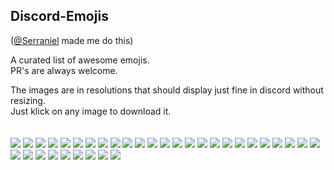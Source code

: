 ## Discord-Emojis
([@Serraniel](http://github.com/serraniel) made me do this)

A curated list of awesome emojis.<br>
PR's are always welcome.

The images are in resolutions that should display just fine in discord without resizing.<br>
Just klick on any image to download it.
<br><br><br>
![](https://cdn.discordapp.com/emojis/232060435266797568.png) <!-- LeftShark -->
![](https://cdn.discordapp.com/emojis/246790977564573706.png) <!-- Kappa -->
![](https://cdn.discordapp.com/emojis/239071618758868992.png) <!-- LuL -->
![](https://cdn.discordapp.com/emojis/230610802384699392.png) <!-- Lenny -->
![](https://cdn.discordapp.com/emojis/230610802724438016.png) <!-- Pepe / FeelsDumbMan -->
![](https://cdn.discordapp.com/emojis/230610802502008832.png) <!-- Pepe / FeelsBadMan -->
![](https://cdn.discordapp.com/emojis/222644174988509185.png) <!-- Pepe / EZ -->
![](https://cdn.discordapp.com/emojis/230610802640420864.png) <!-- Whoa -->
![](https://cdn.discordapp.com/emojis/230610802686558218.png) <!-- Awesome -->
![](https://cdn.discordapp.com/emojis/222644178331500545.png) <!-- NotSureIf -->
![](https://cdn.discordapp.com/emojis/236546497431339020.png) <!-- HeyGuys -->
![](https://cdn.discordapp.com/emojis/230610803588333568.png) <!-- TracerXD -->
![](https://cdn.discordapp.com/emojis/230610803118702593.png) <!-- Rem -->
![](https://cdn.discordapp.com/emojis/230610802770575360.png) <!-- Rem Doh -->
![](https://cdn.discordapp.com/emojis/230610803152125952.png) <!-- Rem Yay -->
![](https://cdn.discordapp.com/emojis/230610803491864576.png) <!-- Rem Stare -->
![](https://cdn.discordapp.com/emojis/230155097961660426.png) <!-- Rem Bomb -->
![](https://cdn.discordapp.com/emojis/230155095789142016.png) <!-- Ram Bomb -->
![](https://cdn.discordapp.com/emojis/230610803575881728.png) <!-- Nep Smug -->
![](https://cdn.discordapp.com/emojis/230610803009519617.png) <!-- Nep Rage -->
![](https://cdn.discordapp.com/emojis/251446983644938240.png) <!-- Yui Shrug -->
![](https://cdn.discordapp.com/emojis/230155099039596545.png) <!-- Shinobu Bomb -->
![](https://cdn.discordapp.com/emojis/249204277623521282.png) <!-- Shinobu Donut -->
![](https://cdn.discordapp.com/emojis/230595068204023809.png) <!-- Nya Pasu -->
![](https://cdn.discordapp.com/emojis/265010527250546689.png) <!-- Chitose NotLike -->
![](https://cdn.discordapp.com/emojis/263782458200293387.png) <!-- Chitose WTF -->
![](https://cdn.discordapp.com/emojis/265010526805950464.png) <!-- Chitose Ugh -->
![](https://cdn.discordapp.com/emojis/265010526906613760.png) <!-- Chitose Think -->
![](https://cdn.discordapp.com/emojis/265010524641689600.png) <!-- Chitose Smug -->
![](https://cdn.discordapp.com/emojis/263782587288256512.png) <!-- Chitose Happy -->
![](https://cdn.discordapp.com/emojis/230662560397918208.png) <!-- Abby Hype -->
![](https://cdn.discordapp.com/emojis/247667533044383745.png) <!-- Eeeeeh -->
![](https://cdn.betterttv.net/emote/57be2be851067c5243fe65f8/3x) <!-- Thonkang -->
![](https://cdn.betterttv.net/emote/55c2f86ff95ede671a79e47f/3x) <!-- Lewd -->

